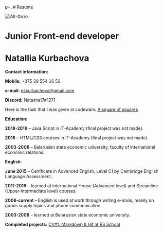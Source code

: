 p=. # Resume

![Alt-Фото](/rsschool-cv/icon.png)

# Junior Front-end developer

# Natallia Kurbachova

**Contact information:**

**Mobile:** +375 29 554 36 56

**e-mail:** nskurbacheva@gmail.com

**Discord:** Natasha17#1271

Here is the task that I was given at codewars: [A square of squares](https://www.codewars.com/kata/54c27a33fb7da0db0100040e/train/javascript)

**Education:**

**2018-2019** – Java Script in IT-Academy (final project was not made).

**2018** – HTML/CSS courses in IT-Academy (final project was not made).

**2003-2008** – Belarusian state economic university, faculty of international economic relations.

**English:**

**June 2015** – Certificate in Advanced English, Level C1 by Cambridge English Language Assessment.

**2011-2018** – learned at International House (Advanced level) and Streamline (Upper-intermediate level) courses.

**2009-current** – English is used at work through writing e-mails, mainly on goods supply topics and phone communication.

**2003-2008** – learned at Belarusian state economic university.

**Completed projects:** [CV#1. Markdown & Git at RS School](https://nskurbacheva.github.io/rsschool-cv/cv)
